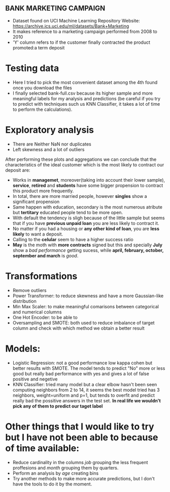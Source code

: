 ## BANK MARKETING CAMPAIGN

* Dataset found on UCI Machine Learning Repository Website: https://archive.ics.uci.edu/ml/datasets/Bank+Marketing
* It makes reference to a marketing campaign performed from 2008 to 2010
* 'Y' column refers to if the customer finally contracted the product promoted:a term deposit

# Testing data
* Here I tried to pick the most convenient dataset among the 4th found once you download the files
* I finally selected bank-full.csv because its higher sample and more meaningful labels for my analysis and predictions (be careful if you try to predict with techniques such us KNN Classifier, it takes a lot of time to perform the calculations).

# Exploratory analysis
* There are Neither NaN nor duplicates
* Left skewness and a lot of outliers 

After performing these plots and aggregations we can conclude that the characteristics of the ideal customer which is the most likely to contract our deposit are:
* Works in **managemet**, moreover(taking into account their lower sample), **service**, **retired** and **students** have some bigger propension to contract this product more frequently.
* In total, there are more married people, however **singles** show a significant propension
* Same happen with education, secondary is the most numerous atribute but **tertitary** educated people tend to be more open.
* With default the tendency is sligh because of the little sample but seems that if you have **previous unpaid loan** you are less likely to contract it.
* No matter if you had a housing or **any other kind of loan**, you are **less likely** to want a deposit.
* Calling to the **celular** seem to have a higher success ratio
* **May** is the moth with **more contracts** signed but this and specially **July** show a *bad performance* getting sucess, while **april, february, october, september and march** is *good*.

# Transformations
* Remove outliers
* Power Transformer: to reduce skewness and have a more Gaussian-like distribution 
* Min Max Scaler: to make meaningful comarisons between categorical and numerical columns
* One Hot Encoder: to be able to 
* Oversampling and SMOTE: both used to reduce imbalance of target column and check with which method we obtain a better result

# Models:
* Logistic Regression: not a good performance low kappa cohen but better results with SMOTE. The model tends to predict "No" more or less good but really bad performance with yes and gives a lot of false positive and negetive
* KNN Classifier: tried many model but a clear elbow hasn't been seen computing neighbors from 2 to 14, it seems the best model tried has 3 neighbors, weight=uniform and p=1, but tends to overfit and predict really bad the possitive answers in the test set.
**In real life we wouldn't pick any of them to predict our taget label**

# Other things that I would like to try but I have not been able to because of time available:
* Reduce cardinality in the columns *job* grouping the less frequent proffesions and *month* grouping them by quarters.
* Perform an analysis by *age* creating bins 
* Try another methods to make more accurate predictions, but I don't have the tools to do it by the moment.

